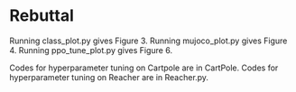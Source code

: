 # Rebuttal
Running class_plot.py gives Figure 3.
Running mujoco_plot.py gives Figure 4.
Running ppo_tune_plot.py gives Figure 6.

Codes for hyperparameter tuning on Cartpole are in CartPole.
Codes for hyperparameter tuning on Reacher are in Reacher.py.